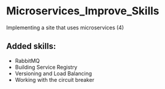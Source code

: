 # Microservices_Improve_Skills
Implementing a site that uses microservices (4)

## Added skills:
* RabbitMQ
* Building Service Registry
* Versioning and Load Balancing
* Working with the circuit breaker


